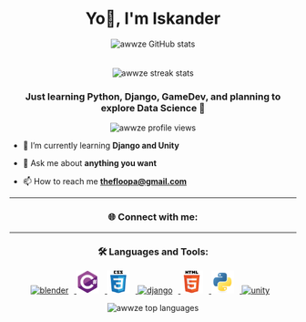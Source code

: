 <h1 align="center">Yo👋, I'm Iskander</h1>

<!-- GitHub Stats -->
<div align="center">
  <p>
    <img src="https://github-readme-stats.vercel.app/api?username=awwze&show_icons=true&locale=en&theme=dark&bg_color=0D1117&title_color=0078D4&text_color=FFFFFF&icon_color=0078D4" alt="awwze GitHub stats" style="margin-bottom: 20px;" />
  </p>
  <p>
    <img src="https://github-readme-streak-stats.herokuapp.com/?user=awwze&theme=dark&background=0D1117&stroke=FFA500&ring=FFA500&fire=FFA500&currStreakLabel=FFA500&sideNums=FFA500&sideLabels=FFA500" alt="awwze streak stats" />
  </p>
  <p>
  </p>
</div>

<h3 align="center">Just learning Python, Django, GameDev, and planning to explore Data Science 🤔</h3>

<p align="center">
  <img src="https://komarev.com/ghpvc/?username=awwze&label=Profile%20views&color=0e75b6&style=flat" alt="awwze profile views" />
</p>

- 🌱 I’m currently learning **Django and Unity**

- 💬 Ask me about **anything you want**

- 📫 How to reach me **thefloopa@gmail.com**

---

<h3 align="center">🌐 Connect with me:</h3>
<p align="center">
  <!-- Add any social media or contact links here -->
</p>

---

<h3 align="center">🛠️ Languages and Tools:</h3>
<p align="center">
  <a href="https://www.blender.org/" target="_blank" rel="noreferrer">
    <img src="https://download.blender.org/branding/community/blender_community_badge_white.svg" alt="blender" width="40" height="40" style="margin-right: 10px;" />
  </a>
  <a href="https://www.w3schools.com/cs/" target="_blank" rel="noreferrer">
    <img src="https://raw.githubusercontent.com/devicons/devicon/master/icons/csharp/csharp-original.svg" alt="csharp" width="40" height="40" style="margin-right: 10px;" />
  </a>
  <a href="https://www.w3schools.com/css/" target="_blank" rel="noreferrer">
    <img src="https://raw.githubusercontent.com/devicons/devicon/master/icons/css3/css3-original-wordmark.svg" alt="css3" width="40" height="40" style="margin-right: 10px;" />
  </a>
  <a href="https://www.djangoproject.com/" target="_blank" rel="noreferrer">
    <img src="https://cdn.worldvectorlogo.com/logos/django.svg" alt="django" width="40" height="40" style="margin-right: 10px;" />
  </a>
  <a href="https://www.w3.org/html/" target="_blank" rel="noreferrer">
    <img src="https://raw.githubusercontent.com/devicons/devicon/master/icons/html5/html5-original-wordmark.svg" alt="html5" width="40" height="40" style="margin-right: 10px;" />
  </a>
  <a href="https://www.python.org" target="_blank" rel="noreferrer">
    <img src="https://raw.githubusercontent.com/devicons/devicon/master/icons/python/python-original.svg" alt="python" width="40" height="40" style="margin-right: 10px;" />
  </a>
  <a href="https://unity.com/" target="_blank" rel="noreferrer">
    <img src="https://www.vectorlogo.zone/logos/unity3d/unity3d-icon.svg" alt="unity" width="40" height="40" style="margin-right: 10px;" />
  </a>
</p>

<div align="center">
  <img src="https://github-readme-stats.vercel.app/api/top-langs?username=awwze&show_icons=true&locale=en&layout=compact&theme=dark&bg_color=0D1117&title_color=0078D4&text_color=FFFFFF&icon_color=0078D4" alt="awwze top languages" style="margin-bottom: 20px;" />
</div>
